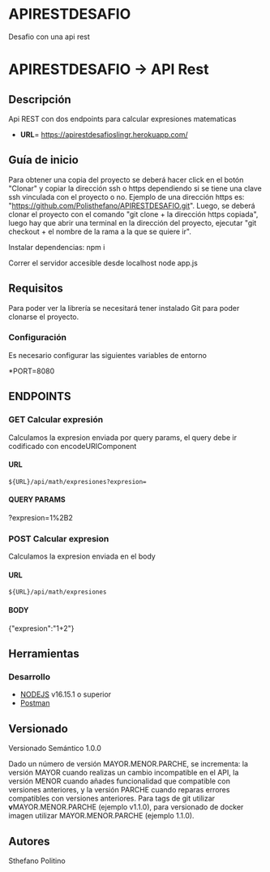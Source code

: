 # APIRESTDESAFIO

Desafio con una api rest

# APIRESTDESAFIO -> API Rest

## Descripción

Api REST con dos endpoints para calcular expresiones matematicas

- **URL**= https://apirestdesafioslingr.herokuapp.com/

## Guía de inicio

Para obtener una copia del proyecto se deberá hacer click en el botón "Clonar" y copiar la dirección ssh o https dependiendo si se tiene una clave ssh vinculada con el proyecto o no. Ejemplo de una dirección https es: "https://github.com/Polisthefano/APIRESTDESAFIO.git". Luego, se deberá clonar el proyecto con el comando "git clone + la dirección https copiada", luego hay que abrir una terminal en la dirección del proyecto, ejecutar "git checkout + el nombre de la rama a la que se quiere ir".

Instalar dependencias:
npm i

Correr el servidor accesible desde localhost
node app.js

## Requisitos

Para poder ver la librería se necesitará tener instalado Git para poder clonarse el proyecto.

### Configuración

Es necesario configurar las siguientes variables de entorno

\*PORT=8080

## ENDPOINTS

### GET Calcular expresión

Calculamos la expresion enviada por query params, el query debe ir codificado con encodeURIComponent

#### URL

```
${URL}/api/math/expresiones?expresion=
```

#### QUERY PARAMS

?expresion=1%2B2

### POST Calcular expresion

Calculamos la expresion enviada en el body

#### URL

```
${URL}/api/math/expresiones
```

#### BODY

{"expresion":"1+2"}

## Herramientas

### Desarrollo

- [NODEJS](https://nodejs.org/es/) v16.15.1 o superior
- [Postman](https://www.postman.com/)

## Versionado

Versionado Semántico 1.0.0

Dado un número de versión MAYOR.MENOR.PARCHE, se incrementa:
la versión MAYOR cuando realizas un cambio incompatible en el API,
la versión MENOR cuando añades funcionalidad que compatible con versiones anteriores, y
la versión PARCHE cuando reparas errores compatibles con versiones anteriores.
Para tags de git utilizar **v**MAYOR.MENOR.PARCHE (ejemplo v1.1.0), para versionado de docker imagen utilizar MAYOR.MENOR.PARCHE (ejemplo 1.1.0).

## Autores

Sthefano Politino
